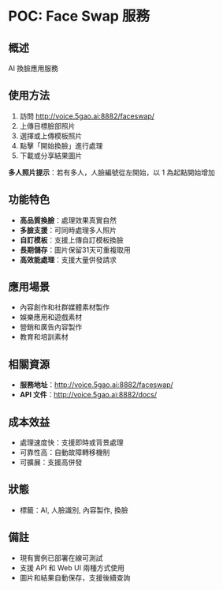 # POC: Face Swap 服務

## 概述
AI 換臉應用服務

## 使用方法
1. 訪問 http://voice.5gao.ai:8882/faceswap/
2. 上傳目標臉部照片
3. 選擇或上傳模板照片
4. 點擊「開始換臉」進行處理
5. 下載或分享結果圖片

**多人照片提示**：若有多人，人臉編號從左開始，以 1 為起點開始增加

## 功能特色
- **高品質換臉**：處理效果真實自然
- **多臉支援**：可同時處理多人照片
- **自訂模板**：支援上傳自訂模板換臉
- **長期儲存**：圖片保留31天可重複取用
- **高效能處理**：支援大量併發請求

## 應用場景
- 內容創作和社群媒體素材製作
- 娛樂應用和遊戲素材
- 營銷和廣告內容製作
- 教育和培訓素材

## 相關資源
- **服務地址**：http://voice.5gao.ai:8882/faceswap/
- **API 文件**：http://voice.5gao.ai:8882/docs/

## 成本效益
- 處理速度快：支援即時或背景處理
- 可靠性高：自動故障轉移機制
- 可擴展：支援高併發

## 狀態
- 標籤：AI, 人臉識別, 內容製作, 換臉

## 備註
- 現有實例已部署在線可測試
- 支援 API 和 Web UI 兩種方式使用
- 圖片和結果自動保存，支援後續查詢
